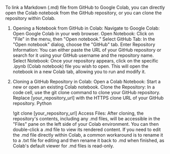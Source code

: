 To link a Markdown (.md) file from GitHub to Google Colab, you can directly open the Colab notebook from the GitHub repository, or you can clone the repository within Colab.
1. Opening a Notebook from GitHub in Colab:
Navigate to Google Colab: Open Google Colab in your web browser.
Open Notebook: Click on "File" in the menu, then "Open notebook."
Select GitHub Tab: In the "Open notebook" dialog, choose the "GitHub" tab.
Enter Repository Information: You can either paste the URL of your GitHub repository or search for it using your GitHub username and the repository name.
Select Notebook: Once your repository appears, click on the specific .ipynb (Colab notebook) file you wish to open. This will open the notebook in a new Colab tab, allowing you to run and modify it.
2. Cloning a GitHub Repository in Colab:
Open a Colab Notebook: Start a new or open an existing Colab notebook.
Clone the Repository: In a code cell, use the git clone command to clone your GitHub repository. Replace [your_repository_url] with the HTTPS clone URL of your GitHub repository.
Python

    !git clone [your_repository_url]
Access Files: After cloning, the repository's contents, including any .md files, will be accessible in the "Files" pane on the left side of your Colab environment. You can then double-click a .md file to view its rendered content. If you need to edit the .md file directly within Colab, a common workaround is to rename it to a .txt file for editing and then rename it back to .md when finished, as Colab's default viewer for .md files is read-only.
